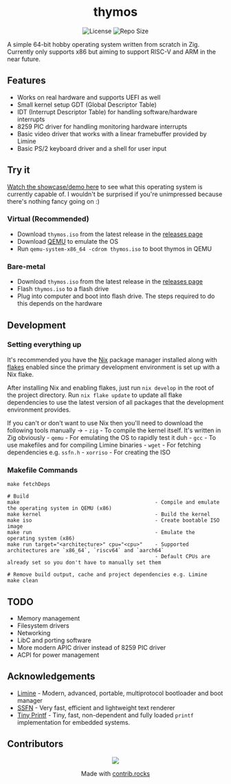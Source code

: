 <div align="center">
    <h1>thymos</h1>
    <p align="center">
        <img src="https://img.shields.io/github/license/Voxi0/NixNvim?style=flat-square&logo=Github&label=License&labelColor=black&color=white" alt="License">
        <img src="https://img.shields.io/github/languages/code-size/Voxi0/NixNvim?style=flat-square&logo=Files&label=Size&labelColor=black&color=white" alt="Repo Size">
    </p>
</div>

A simple 64-bit hobby operating system written from scratch in Zig. Currently only supports x86 but aiming to support RISC-V and ARM in the near future.

## Features
- Works on real hardware and supports UEFI as well
- Small kernel setup GDT (Global Descriptor Table)
- IDT (Interrupt Descriptor Table) for handling software/hardware interrupts
- 8259 PIC driver for handling monitoring hardware interrupts
- Basic video driver that works with a linear framebuffer provided by Limine
- Basic PS/2 keyboard driver and a shell for user input

## Try it
[Watch the showcase/demo here](https://video.hardlimit.com/w/2PxYCaSEbWVUaoYZAronmH) to see what this operating system is currently
capable of. I wouldn't be surprised if you're unimpressed because there's nothing fancy going on :)

### Virtual (Recommended)
- Download `thymos.iso` from the latest release in the [releases page](https://github.com/thymea/thymos/releases)
- Download [QEMU](https://www.qemu.org/download/) to emulate the OS
- Run `qemu-system-x86_64 -cdrom thymos.iso` to boot thymos in QEMU

### Bare-metal
- Download `thymos.iso` from the latest release in the [releases page](https://github.com/thymea/thymos/releases)
- Flash `thymos.iso` to a flash drive
- Plug into computer and boot into flash drive. The steps required to do this depends on the hardware

## Development
### Setting everything up
It's recommended you have the [Nix](https://nixos.org/download/) package manager installed along with [flakes](https://nixos.wiki/wiki/Flakes)
enabled since the primary development environment is set up with a Nix flake.

After installing Nix and enabling flakes, just run `nix develop` in the root of the project directory. Run `nix flake update` to update all
flake dependencies to use the latest version of all packages that the development environment provides.

If you can't or don't want to use Nix then you'll need to download the following tools manually ->
    - `zig` - To compile the kernel itself. It's written in Zig obviously
    - `qemu` - For emulating the OS to rapidly test it duh
    - `gcc` - To use makefiles and for compiling Limine binaries
    - `wget` - For fetching dependencies e.g. `ssfn.h`
    - `xorriso` - For creating the ISO

### Makefile Commands
```shell
make fetchDeps

# Build
make                                            - Compile and emulate the operating system in QEMU (x86)
make kernel                                     - Build the kernel
make iso                                        - Create bootable ISO image
make run                                        - Emulate the operating system (x86)
make run target="<architecture>" cpu="<cpu>"    - Supported architectures are `x86_64`, `riscv64` and `aarch64`
                                                - Default CPUs are already set so you don't have to manually set them

# Remove build output, cache and project dependencies e.g. Limine
make clean
```

## TODO
- Memory management
- Filesystem drivers
- Networking
- LibC and porting software
- More modern APIC driver instead of 8259 PIC driver
- ACPI for power management

## Acknowledgements
- [Limine](https://codeberg.org/Limine/Limine/) - Modern, advanced, portable, multiprotocol bootloader and boot manager
- [SSFN](https://gitlab.com/bztsrc/scalable-font2/) - Very fast, efficient and lightweight text renderer
- [Tiny Printf](https://github.com/mpaland/printf) - Tiny, fast, non-dependent and fully loaded `printf` implementation
for embedded systems.

## Contributors
<div align="center">
    <a href="https://github.com/Voxi0/NixDots/graphs/contributors">
        <img src="https://contrib.rocks/image?repo=Voxi0/NixDots&max=10&columns=12&anon=0"/>
    </a>
    <p>Made with <a href="https://contrib.rocks">contrib.rocks</a></p>
</div>
